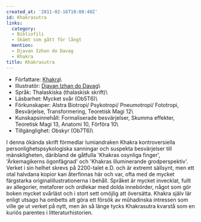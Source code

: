 ```yaml
---
created_at: '2011-02-16T10:08:40Z'
id: Khakrasutra
links:
  category:
  - Bibliofili
  - Skämt som gått för långt
  mention:
  - Djavan Izhan do Davag
  - Khakra
title: Khakrasutra
---
```


-   Författare: [Khakra]\
-   Illustratör: [Djavan Izhan do Davag]\
-   Språk: Thalaskiska (thalaskisk skrift)\
-   Läsbarhet: Mycket svår (Ob5T6)\
-   Förkunskaper: Alstra Biotropi/ Psykotropi/ Pneumotropi/ Fototropi, Besvärjelse, Transformering,
    Teoretisk Magi 12\
-   Kunskapsinnehåll: Formaliserade besvärjelser, Skumma effekter, Teoretisk Magi 13, Anatomi 10,
    Förföra 10\
-   Tillgänglighet: Obskyr (Ob7T6)\

I denna ökända skrift förmedlar lumiandraken Khakra kontroversiella personlighetspsykologiska
sanningar och suspekta besvärjelser till mänskligheten, däribland de gåtfulla 'Khakras osynliga
finger', 'Ärkemagikerns ögonfägnad' och 'Khakras illuminerande grodperspektiv'. Verket i sin helhet
skrevs på 2200-talet e.D. och är extremt sällsynt, men ett otal halvdana kopior kan återfinnas här
och var, ofta med de mycket färgstarka originalillustrationerna i behåll. Språket är mycket
invecklat, fullt av allegorier, metaforer och ordlekar med dolda innebörder, något som gör boken
mycket svårläst och i stort sett omöjlig att översätta. Khakra själv lär enligt utsago ha ombetts
att göra ett försök av mûhadinska intressen som ville ge ut verket på nytt, men än så länge tycks
Khakrasutra kvarstå som en kuriös parentes i litteraturhistorien.

  [Khakra]: Khakra
  [Djavan Izhan do Davag]: Djavan_Izhan_do_Davag